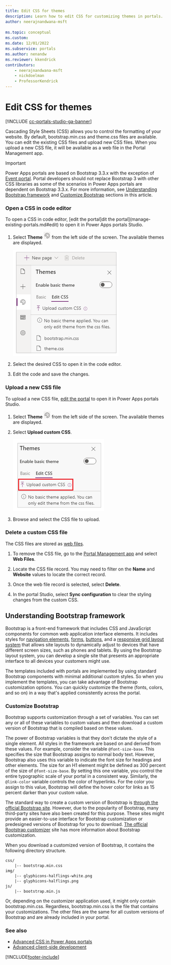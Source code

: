 ```yaml
---
title: Edit CSS for themes
description: Learn how to edit CSS for customizing themes in portals.
author: neerajnandwana-msft

ms.topic: conceptual
ms.custom: 
ms.date: 12/01/2022
ms.subservice: portals
ms.author: nenandw
ms.reviewer: kkendrick
contributors:
    - neerajnandwana-msft
    - nickdoelman
    - ProfessorKendrick
---
```


# Edit CSS for themes

[!INCLUDE [cc-portals-studio-ga-banner](../../includes/cc-portals-studio-ga-banner.md)]

Cascading Style Sheets (CSS) allows you to control the formatting of your website. By default, bootstrap.min.css and theme.css files are available. You can edit the existing CSS files and upload new CSS files. When you upload a new CSS file, it will be available as a web file in the Portal Management app.

> [!IMPORTANT]
> Power Apps portals are based on Bootstrap 3.3.x with the exception of [Event portal](/dynamics365/marketing/developer/event-management-web-application). Portal developers should not replace Bootstrap 3 with other CSS libraries as some of the scenarios in Power Apps portals are dependent on Bootstrap 3.3.x. For more information, see [Understanding Bootstrap framework](#understanding-bootstrap-framework) and [Customize Bootstrap](#customize-bootstrap) sections in this article.

### Open a CSS in code editor

To open a CSS in code editor, [edit the portal]dit the portal](manage-existing-portals.md#edit) to open it in Power Apps portals Studio.  

1.  Select **Theme** ![Theme icon.](media/theme-icon.png "Theme icon") from the left side of the screen. The available themes are displayed.  

    ![Theme.](./media/edit-css/themes.png)

1.  Select the desired CSS to open it in the code editor.

1.  Edit the code and save the changes.

### Upload a new CSS file

To upload a new CSS file, [edit the portal](manage-existing-portals.md#edit) to open it in Power Apps portals Studio.  

1.  Select **Theme** ![Theme icon.](media/theme-icon.png "Theme icon") from the left side of the screen. The available themes are displayed.  

1. Select **Upload custom CSS**.

    ![Upload custom CSS.](./media/edit-css/upload-custom-css.png) 

1. Browse and select the CSS file to upload.

### Delete a custom CSS file

The CSS files are stored as [web files](configure/web-files.md). 

1. To remove the CSS file, go to the [Portal Management app](./configure/configure-portal.md) and select **Web Files**. 

1. Locate the CSS file record. You may need to filter on the **Name** and **Website** values to locate the correct record.

1. Once the web file record is selected, select **Delete**.

1. In the portal Studio, select **Sync configuration** to clear the styling changes from the custom CSS.

## Understanding Bootstrap framework

Bootstrap is a front-end framework that includes CSS and JavaScript components for common web application interface elements. It includes styles for [navigation elements](https://getbootstrap.com/components/#nav), [forms](https://getbootstrap.com/css/#forms), [buttons](https://getbootstrap.com/css/#buttons), and a [responsive grid layout system](https://getbootstrap.com/css/#grid) that allows site layouts to dynamically adjust to devices that have different screen sizes, such as phones and tablets. By using the Bootstrap layout system, you can develop a single site that presents an appropriate interface to all devices your customers might use.

The templates included with portals are implemented by using standard Bootstrap components with minimal additional custom styles. So when you implement the templates, you can take advantage of Bootstrap customization options. You can quickly customize the theme (fonts, colors, and so on) in a way that's applied consistently across the portal.

### Customize Bootstrap

Bootstrap supports customization through a set of variables. You can set any or all of these variables to custom values and then download a custom version of Bootstrap that is compiled based on these values.

The power of Bootstrap variables is that they don't dictate the style of a single element. All styles in the framework are based on and derived from these values. For example, consider the variable `@font-size-base`. This specifies the size that Bootstrap assigns to normal body text. However, Bootstrap also uses this variable to indicate the font size for headings and other elements. The size for an H1 element might be defined as 300 percent of the size of `@font-size-base`. By setting this one variable, you control the entire typographic scale of your portal in a consistent way. Similarly, the `@link-color` variable controls the color of hyperlinks. For the color you assign to this value, Bootstrap will define the hover color for links as 15 percent darker than your custom value.

The standard way to create a custom version of Bootstrap is [through the official Bootstrap site](https://getbootstrap.com/customize/#less-variables). However, due to the popularity of Bootstrap, many third-party sites have also been created for this purpose. These sites might provide an easier-to-use interface for Bootstrap customization or predesigned versions of Bootstrap for you to download. [The official Bootstrap customizer](https://getbootstrap.com/customize/) site has more information about Bootstrap customization.  

When you download a customized version of Bootstrap, it contains the following directory structure.

```
css/
    |-- bootstrap.min.css 
img/
    |-- glyphicons-halflings-white.png 
    |-- glyphicons-halflings.png 
js/ 
    |-- bootstrap.min.js
```

Or, depending on the customizer application used, it might only contain bootstrap.min.css. Regardless, bootstrap.min.css is the file that contains your customizations. The other files are the same for all custom versions of Bootstrap and are already included in your portal.

### See also

- [Advanced CSS in Power Apps portals](/training/modules/extend-power-app-portals/4-portal-css)
- [Advanced client-side development](/training/modules/extend-power-app-portals/5-advanced-portal-development)

[!INCLUDE[footer-include](../../includes/footer-banner.md)]

